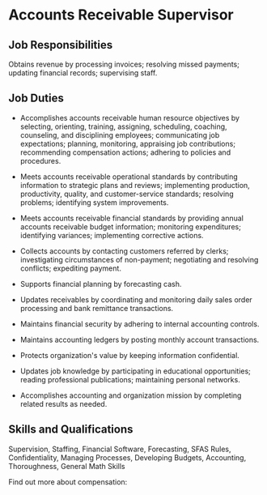 # Accounts Receivable Supervisor

## Job Responsibilities

Obtains revenue by processing invoices; resolving missed payments; updating financial records; supervising staff.

## Job Duties

* Accomplishes accounts receivable human resource objectives by selecting, orienting, training, assigning, scheduling, coaching, counseling, and disciplining employees; communicating job expectations; planning, monitoring, appraising job contributions; recommending compensation actions; adhering to policies and procedures.

* Meets accounts receivable operational standards by contributing information to strategic plans and reviews; implementing production, productivity, quality, and customer-service standards; resolving problems; identifying system improvements.

* Meets accounts receivable financial standards by providing annual accounts receivable budget information; monitoring expenditures; identifying variances; implementing corrective actions.

* Collects accounts by contacting customers referred by clerks; investigating circumstances of non-payment; negotiating and resolving conflicts; expediting payment.

* Supports financial planning by forecasting cash.

* Updates receivables by coordinating and monitoring daily sales order processing and bank remittance transactions.

* Maintains financial security by adhering to internal accounting controls.

* Maintains accounting ledgers by posting monthly account transactions.

* Protects organization&apos;s value by keeping information confidential.

* Updates job knowledge by participating in educational opportunities; reading professional publications; maintaining personal networks.

* Accomplishes accounting and organization mission by completing related results as needed.

## Skills and Qualifications

Supervision, Staffing, Financial Software, Forecasting, SFAS Rules, Confidentiality, Managing Processes, Developing Budgets, Accounting, Thoroughness, General Math Skills

Find out more about  compensation:
